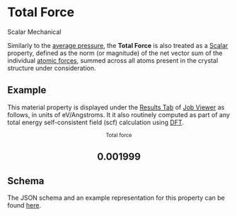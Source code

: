 # Total Force

<span class="btn badge b-success border-50">Scalar</span> <span class="btn badge b-info border-50">Mechanical</span>

Similarly to the [average pressure](pressure.md), the **Total Force** is also treated as a [Scalar](../../properties/classification/general.md) property, defined as the norm (or magnitude) of the net vector sum of the individual [atomic forces](../structural/basis.md), summed across all atoms present in the crystal structure under consideration.

## Example

This material property is displayed under the [Results Tab](../../jobs/ui/results-tab.md) of [Job Viewer](../../jobs/ui/viewer.md) as follows, in units of eV/Angstroms. It it also routinely computed as part of any total energy self-consistent field (scf) calculation using [DFT](../../models/dft/parameters.md).

<div class="clearfix">
    <center>
        <div class="chart"><i class="zmdi zmdi-arrows zmdi-hc-3x"></i></div>
        <div class="count">
        	<small>Total force</small>
            <h2>0.001999</h2>
        </div>
     </center>
</div>

## Schema 

The JSON schema and an example representation for this property can be found [here](../../properties/data/list.md#total-force).
